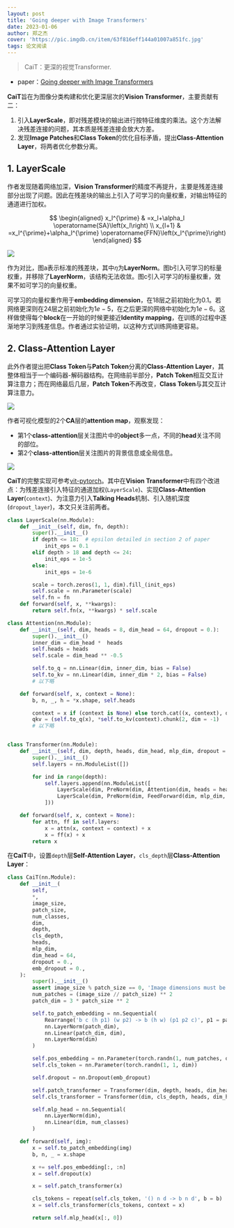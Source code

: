 ```yaml
---
layout: post
title: 'Going deeper with Image Transformers'
date: 2023-01-06
author: 郑之杰
cover: 'https://pic.imgdb.cn/item/63f816eff144a01007a851fc.jpg'
tags: 论文阅读
---
```


> CaiT：更深的视觉Transformer.

- paper：[Going deeper with Image Transformers](https://arxiv.org/abs/2103.17239)

**CaiT**旨在为图像分类构建和优化更深层次的**Vision Transformer**，主要贡献有二：
1. 引入**LayerScale**，即对残差模块的输出进行按特征维度的乘法。这个方法解决残差连接的问题，其本质是残差连接会放大方差。
2. 发现**Image Patches**和**Class Token**的优化目标矛盾，提出**Class-Attention Layer**，将两者优化参数分离。

## 1. LayerScale

作者发现随着网络加深，**Vision Transformer**的精度不再提升，主要是残差连接部分出现了问题。因此在残差块的输出上引入了可学习的向量权重，对输出特征的通道进行加权。

$$
\begin{aligned}
x_l^{\prime} & =x_l+\alpha_l \operatorname{SA}\left(x_l\right) \\
x_{l+1} & =x_l^{\prime}+\alpha_l^{\prime} \operatorname{FFN}\left(x_l^{\prime}\right)
\end{aligned}
$$

![](https://pic.imgdb.cn/item/63f81801f144a01007a9d344.jpg)

作为对比，图a表示标准的残差块，其中$\eta$为**LayerNorm**。图b引入可学习的标量权重，并移除了**LayerNorm**，该结构无法收敛。图c引入可学习的标量权重，效果不如可学习的向量权重。

可学习的向量权重作用于**embedding dimension**，在18层之前初始化为$0.1$。若网络更深则在24层之前初始化为$1e-5$，在之后更深的网络中初始化为$1e-6$。这样做使得每个**block**在一开始的时候更接近**Identity mapping**，在训练的过程中逐渐地学习到残差信息。作者通过实验证明，以这种方式训练网络更容易。

## 2. Class-Attention Layer

此外作者提出把**Class Token**与**Patch Token**分离的**Class-Attention Layer**，其整体相当于一个编码器-解码器结构。在网络前半部分，**Patch Token**相互交互计算注意力；而在网络最后几层，**Patch Token**不再改变，**Class Token**与其交互计算注意力。

![](https://pic.imgdb.cn/item/63f8198df144a01007abd268.jpg)

作者可视化模型的2个**CA**层的**attention map**，观察发现：
- 第1个**class-attention**层关注图片中的**object**多一点，不同的**head**关注不同的部位。
- 第2个**class-attention**层关注图片的背景信息或全局信息。

![](https://pic.imgdb.cn/item/63facc3cf144a010078466ad.jpg)

**CaiT**的完整实现可参考[vit-pytorch](https://github.com/lucidrains/vit-pytorch/blob/main/vit_pytorch/cait.py)。其中在**Vision Transformer**中有四个改进点：为残差连接引入特征的通道加权(`LayerScale`)、实现**Class-Attention Layer**(`context`)、为注意力引入**Talking Heads**机制、引入随机深度(`dropout_layer`)，本文只关注前两者。

```python
class LayerScale(nn.Module):
    def __init__(self, dim, fn, depth):
        super().__init__()
        if depth <= 18:  # epsilon detailed in section 2 of paper
            init_eps = 0.1
        elif depth > 18 and depth <= 24:
            init_eps = 1e-5
        else:
            init_eps = 1e-6

        scale = torch.zeros(1, 1, dim).fill_(init_eps)
        self.scale = nn.Parameter(scale)
        self.fn = fn
    def forward(self, x, **kwargs):
        return self.fn(x, **kwargs) * self.scale

class Attention(nn.Module):
    def __init__(self, dim, heads = 8, dim_head = 64, dropout = 0.):
        super().__init__()
        inner_dim = dim_head *  heads
        self.heads = heads
        self.scale = dim_head ** -0.5

        self.to_q = nn.Linear(dim, inner_dim, bias = False)
        self.to_kv = nn.Linear(dim, inner_dim * 2, bias = False)
        # 以下略

    def forward(self, x, context = None):
        b, n, _, h = *x.shape, self.heads

        context = x if (context is None) else torch.cat((x, context), dim = 1)
        qkv = (self.to_q(x), *self.to_kv(context).chunk(2, dim = -1)
        # 以下略


class Transformer(nn.Module):
    def __init__(self, dim, depth, heads, dim_head, mlp_dim, dropout = 0.):
        super().__init__()
        self.layers = nn.ModuleList([])

        for ind in range(depth):
            self.layers.append(nn.ModuleList([
                LayerScale(dim, PreNorm(dim, Attention(dim, heads = heads, dim_head = dim_head, dropout = dropout)), depth = ind + 1),
                LayerScale(dim, PreNorm(dim, FeedForward(dim, mlp_dim, dropout = dropout)), depth = ind + 1)
            ]))

    def forward(self, x, context = None):
        for attn, ff in self.layers:
            x = attn(x, context = context) + x
            x = ff(x) + x
        return x
```

在**CaiT**中，设置`depth`层**Self-Attention Layer**，`cls_depth`层**Class-Attention Layer**：

```python
class CaiT(nn.Module):
    def __init__(
        self,
        *,
        image_size,
        patch_size,
        num_classes,
        dim,
        depth,
        cls_depth,
        heads,
        mlp_dim,
        dim_head = 64,
        dropout = 0.,
        emb_dropout = 0.,
    ):
        super().__init__()
        assert image_size % patch_size == 0, 'Image dimensions must be divisible by the patch size.'
        num_patches = (image_size // patch_size) ** 2
        patch_dim = 3 * patch_size ** 2

        self.to_patch_embedding = nn.Sequential(
            Rearrange('b c (h p1) (w p2) -> b (h w) (p1 p2 c)', p1 = patch_size, p2 = patch_size),
            nn.LayerNorm(patch_dim),
            nn.Linear(patch_dim, dim),
            nn.LayerNorm(dim)
        )

        self.pos_embedding = nn.Parameter(torch.randn(1, num_patches, dim))
        self.cls_token = nn.Parameter(torch.randn(1, 1, dim))

        self.dropout = nn.Dropout(emb_dropout)

        self.patch_transformer = Transformer(dim, depth, heads, dim_head, mlp_dim, dropout)
        self.cls_transformer = Transformer(dim, cls_depth, heads, dim_head, mlp_dim, dropout)

        self.mlp_head = nn.Sequential(
            nn.LayerNorm(dim),
            nn.Linear(dim, num_classes)
        )

    def forward(self, img):
        x = self.to_patch_embedding(img)
        b, n, _ = x.shape

        x += self.pos_embedding[:, :n]
        x = self.dropout(x)

        x = self.patch_transformer(x)

        cls_tokens = repeat(self.cls_token, '() n d -> b n d', b = b)
        x = self.cls_transformer(cls_tokens, context = x)

        return self.mlp_head(x[:, 0])
```